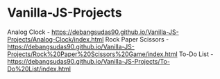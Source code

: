 # Vanilla-JS-Projects

Analog Clock - https://debangsudas90.github.io/Vanilla-JS-Projects/Analog-Clock/index.html
Rock Paper Scissors - https://debangsudas90.github.io/Vanilla-JS-Projects/Rock%20Paper%20Scissors%20Game/index.html
To-Do List - https://debangsudas90.github.io/Vanilla-JS-Projects/To-Do%20List/index.html

